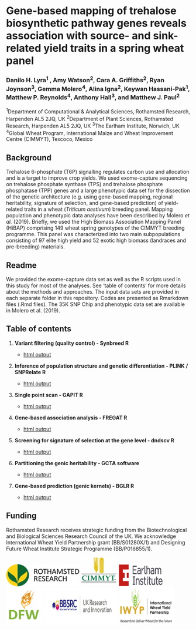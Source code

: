 # **Gene-based mapping of trehalose biosynthetic pathway genes reveals association with source- and sink-related yield traits in a spring wheat panel**

### Danilo H. Lyra<sup>1</sup> , Amy Watson<sup>2</sup>, Cara A. Griffiths<sup>2</sup>, Ryan Joynson<sup>3</sup>, Gemma Molero<sup>4</sup>, Alina Igna<sup>2</sup>, Keywan Hassani-Pak<sup>1</sup>, Matthew P. Reynolds<sup>4</sup>, Anthony Hall<sup>3</sup>, and Matthew J. Paul<sup>2</sup>

<sup>1</sup>Department of Computational & Analytical Sciences, Rothamsted Research, Harpenden AL5 2JQ, UK
<sup>2</sup>Department of Plant Sciences, Rothamsted Research, Harpenden AL5 2JQ, UK
<sup>3</sup>The Earlham Institute, Norwich, UK
<sup>4</sup>Global Wheat Program, International Maize and Wheat Improvement Centre (CIMMYT), Texcoco, Mexico

## Background
Trehalose 6-phosphate (T6P) signalling regulates carbon use and allocation and is a target to improve crop yields. We used exome-capture sequencing on trehalose phosphate synthase (TPS) and trehalose phosphate phosphatase (TPP) genes and a large phenotypic data set for the dissection of the genetic architecture (e.g. using gene-based mapping, regional heritability, signature of selection, and gene-based prediction) of yield-related traits in a wheat (*Triticum aestivum*) breeding panel. Mapping population and phenotypic data analyses have been described by Molero *et al.* (2019). Briefly, we used the High Biomass Association Mapping Panel (HiBAP) comprising 149 wheat spring genotypes of the CIMMYT breeding programme. This panel was characterized into two main subpopulations consisting of 97 elite high yield and 52 exotic high biomass (landraces and pre-breeding) materials.

## Readme
We provided the exome-capture data set as well as the R scripts used in this study for most of the analyses. See ‘table of contents’ for more details about the methods and approaches. The input data sets are provided in each separate folder in this repository. Codes are presented as Rmarkdown files (.Rmd files). The 35K SNP Chip and phenotypic data set are available in Molero et al. (2019).

## Table of contents
1. **Variant filtering (quality control) - Synbreed R**
     - [html output](http://htmlpreview.github.io/?https://raw.githubusercontent.com/DaniloLyra/exome_HiBAP_data/master/variant_filtering/Variant-filtering.html?token=ACXKHZ5LDUD5YXC27M3T4EC6WVGPM)

2. **Inference of population structure and genetic differentiation - PLINK / SNPRelate R**
     - [html output](http://htmlpreview.github.io/?https://raw.githubusercontent.com/DaniloLyra/exome_HiBAP_data/master/PS/Diversity-analysis.html?token=ACXKHZ2GR6RFVLFXOPYEDNC6WVYBY)

3. **Single point scan - GAPIT R**
     - [html output](http://htmlpreview.github.io/?https://raw.githubusercontent.com/DaniloLyra/exome_HiBAP_data/master/single-scan/Single-variant-analysis.html?token=ACXKHZ7EAUHB267OHKL4POS6WVXZY)

4. **Gene-based association analysis - FREGAT R**
     - [html output](http://htmlpreview.github.io/?https://raw.githubusercontent.com/DaniloLyra/exome_HiBAP_data/master/gene-mapping/Gene-based-analysis.html?token=ACXKHZYBAOCTIMNVTZURG7S6WVX6A)

5. **Screening for signature of selection at the gene level - dndscv R**
     - [html output](http://htmlpreview.github.io/?https://raw.githubusercontent.com/DaniloLyra/exome_HiBAP_data/master/signature-selection/Signature-selection.html?token=ACXKHZ5476ELAJ57AQK5R5S6WVZJW)

6. **Partitioning the genic heritability - GCTA software**
     - [html output](http://htmlpreview.github.io/?https://raw.githubusercontent.com/DaniloLyra/exome_HiBAP_data/master/gene-heritability/Regional_Gene_heritability.html?token=ACXKHZ7TQS22EXEHLQG2TMS6WV3KY)

7. **Gene-based prediction (genic kernels) - BGLR R**
     - [html output](http://htmlpreview.github.io/?https://raw.githubusercontent.com/DaniloLyra/exome_HiBAP_data/master/genomic-prediction/Genomic-prediction.html?token=ACXKHZZ3QJOD2VS6DBY7PNC6WV4KA)

## Funding
Rothamsted Research receives strategic funding from the Biotechnological and Biological Sciences Research Council of the UK. We acknowledge International Wheat Yield Partnership grant (BB/S01280X/1) and Designing Future Wheat Institute Strategic Programme (BB/P016855/1).

<p float="left">
<img src="https://github.com/DaniloLyra/exome_HiBAP_data/blob/master/Pictures/rothamsted-logo.png" width="200" height="60">
<img src="https://github.com/DaniloLyra/exome_HiBAP_data/blob/master/Pictures/image_1.jpeg" width="100" height="80">
<img src="https://github.com/DaniloLyra/exome_HiBAP_data/blob/master/Pictures/Earlham_Institute_logo.png" width="120" height="60">
<img src="https://github.com/DaniloLyra/exome_HiBAP_data/blob/master/Pictures/DFW-logo.jpg" width="100" height="100">
<img src="https://github.com/DaniloLyra/exome_HiBAP_data/blob/master/Pictures/bbsrc-logo.jpg" width="200" height="100">
<img src="https://github.com/DaniloLyra/exome_HiBAP_data/blob/master/Pictures/iwyp-Logo.png" width="150" height="100">
</p>
